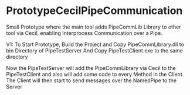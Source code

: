 # PrototypeCecilPipeCommunication
Small Prototype where the main tool adds PipeCommLib Library to other tool via Cecil, enabling Interprocess Communication over a Pipe.

V1:
To Start Prototype, Build the Project and Copy PipeCommLibrary.dll to bin Directory of PipeTestServer
And Copy PipeTestClient.exe to the same directory

Now the PipeTestServer will add the PipeCommLibrary via Cecil to the PipeTestClient and also will add some code to every Method in the Client.
The Client will then start to send messages over the NamedPipe to the Server
